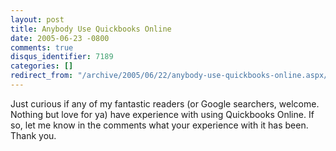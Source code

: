 ```yaml
---
layout: post
title: Anybody Use Quickbooks Online
date: 2005-06-23 -0800
comments: true
disqus_identifier: 7189
categories: []
redirect_from: "/archive/2005/06/22/anybody-use-quickbooks-online.aspx/"
---
```


Just curious if any of my fantastic readers (or Google searchers,
welcome. Nothing but love for ya) have experience with using Quickbooks
Online. If so, let me know in the comments what your experience with it
has been. Thank you.

